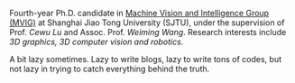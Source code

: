 Fourth-year Ph.D. candidate in <a href='http://mvig.sjtu.edu.cn/'>Machine Vision and Intelligence Group (MVIG)</a> at Shanghai Jiao Tong University (SJTU), under the supervision of Prof. <i>Cewu Lu</i> and Assoc. Prof. <i>Weiming Wang</i>. Research interests include <i>3D graphics, 3D computer vision and robotics</i>.

A bit lazy sometimes. Lazy to write blogs, lazy to write tons of codes, but not lazy in trying to catch everything behind the truth.